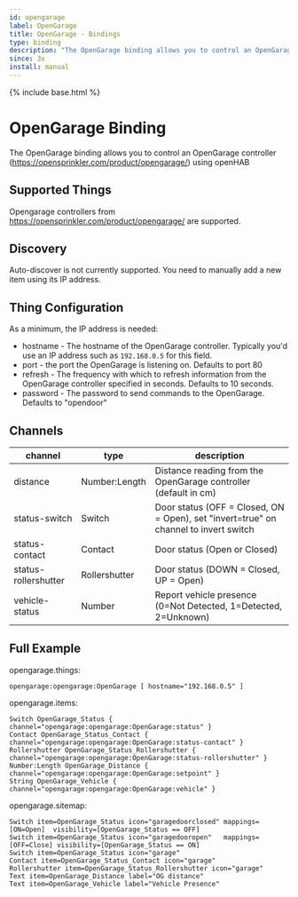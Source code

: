 ```yaml
---
id: opengarage
label: OpenGarage
title: OpenGarage - Bindings
type: binding
description: "The OpenGarage binding allows you to control an OpenGarage controller (https://opensprinkler.com/product/opengarage/) using openHAB"
since: 3x
install: manual
---
```


<!-- Attention authors: Do not edit directly. Please add your changes to the appropriate source repository -->

{% include base.html %}

# OpenGarage Binding

The OpenGarage binding allows you to control an OpenGarage controller (https://opensprinkler.com/product/opengarage/) using openHAB


## Supported Things

Opengarage controllers from https://opensprinkler.com/product/opengarage/ are supported.

## Discovery

Auto-discover is not currently supported. 
You need to manually add a new item using its IP address.

## Thing Configuration

As a minimum, the IP address is needed:
* hostname - The hostname of the OpenGarage controller. Typically you'd use an IP address such as `192.168.0.5` for this field.
* port - the port the OpenGarage is listening on. Defaults to port 80
* refresh - The frequency with which to refresh information from the OpenGarage controller specified in seconds. Defaults to 10 seconds.
* password - The password to send commands to the OpenGarage. Defaults to "opendoor"


## Channels

| channel              | type          | description                                                                           |
|----------------------|---------------|---------------------------------------------------------------------------------------|
| distance             | Number:Length | Distance reading from the OpenGarage controller (default in cm)                       |
| status-switch        | Switch        | Door status (OFF = Closed, ON = Open), set "invert=true" on channel to invert switch  |
| status-contact       | Contact       | Door status (Open or Closed)                                                          |
| status-rollershutter | Rollershutter | Door status (DOWN = Closed, UP = Open)                                                |
| vehicle-status       | Number        | Report vehicle presence (0=Not Detected, 1=Detected, 2=Unknown)                       |

## Full Example

opengarage.things:

```
opengarage:opengarage:OpenGarage [ hostname="192.168.0.5" ]
```

opengarage.items:

```
Switch OpenGarage_Status { channel="opengarage:opengarage:OpenGarage:status" }
Contact OpenGarage_Status_Contact { channel="opengarage:opengarage:OpenGarage:status-contact" }
Rollershutter OpenGarage_Status_Rollershutter { channel="opengarage:opengarage:OpenGarage:status-rollershutter" }
Number:Length OpenGarage_Distance { channel="opengarage:opengarage:OpenGarage:setpoint" }
String OpenGarage_Vehicle { channel="opengarage:opengarage:OpenGarage:vehicle" }
```

opengarage.sitemap:

```
Switch item=OpenGarage_Status icon="garagedoorclosed" mappings=[ON=Open]  visibility=[OpenGarage_Status == OFF]
Switch item=OpenGarage_Status icon="garagedooropen"   mappings=[OFF=Close] visibility=[OpenGarage_Status == ON]
Switch item=OpenGarage_Status icon="garage" 
Contact item=OpenGarage_Status_Contact icon="garage" 
Rollershutter item=OpenGarage_Status_Rollershutter icon="garage" 
Text item=OpenGarage_Distance label="OG distance"
Text item=OpenGarage_Vehicle label="Vehicle Presence"
```


